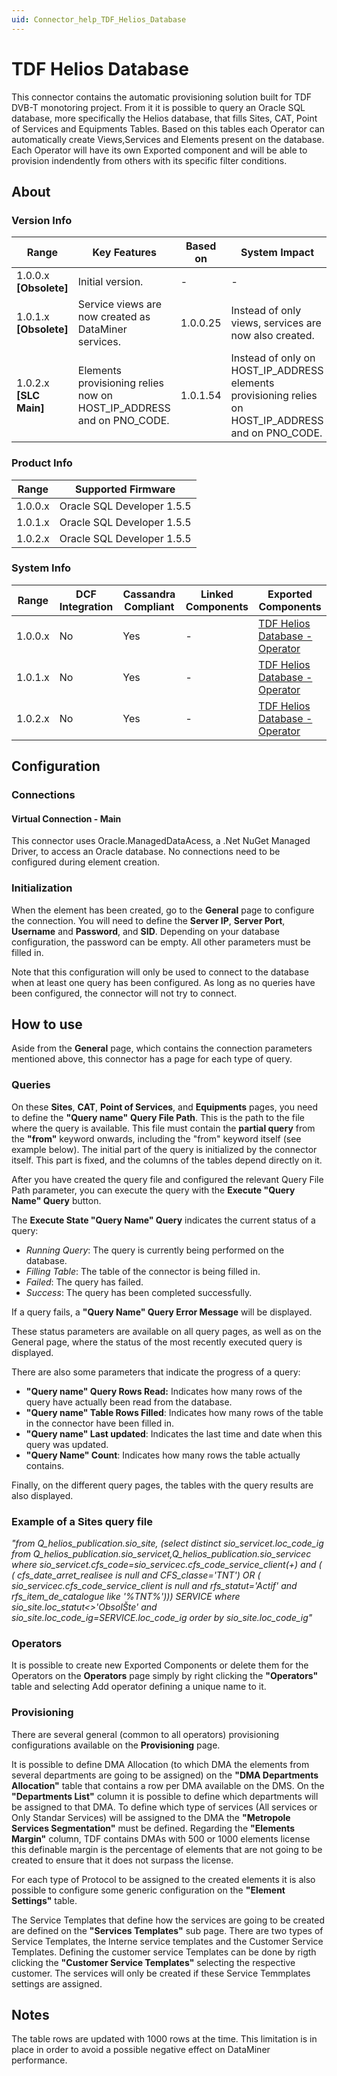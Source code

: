 ```yaml
---
uid: Connector_help_TDF_Helios_Database
---
```


# TDF Helios Database
This connector contains the automatic provisioning solution built for TDF DVB-T monotoring project.
From it it is possible to query an Oracle SQL database, more specifically the Helios database, that fills Sites, CAT, Point of Services and Equipments Tables.
Based on this tables each Operator can automatically create Views,Services and Elements present on the database.
Each Operator will have its own Exported component and will be able to provision indendently from others with its specific filter conditions.

## About

### Version Info

| **Range**                | **Key Features**                                     | **Based on** | **System Impact**                                     |
|--------------------------|------------------------------------------------------|--------------|-------------------------------------------------------|
| 1.0.0.x **\[Obsolete\]** | Initial version.                                     | \-           | \-                                                    |
| 1.0.1.x **\[Obsolete\]** | Service views are now created as DataMiner services. | 1.0.0.25     | Instead of only views, services are now also created. |
| 1.0.2.x **\[SLC Main\]** | Elements provisioning relies now on HOST_IP_ADDRESS and on PNO_CODE. | 1.0.1.54     | Instead of only on HOST_IP_ADDRESS elements provisioning relies on HOST_IP_ADDRESS and on PNO_CODE. |

### Product Info

| **Range** | **Supported Firmware**     |
|-----------|----------------------------|
| 1.0.0.x   | Oracle SQL Developer 1.5.5 |
| 1.0.1.x   | Oracle SQL Developer 1.5.5 |
| 1.0.2.x   | Oracle SQL Developer 1.5.5 |

### System Info

| **Range** | **DCF Integration** | **Cassandra Compliant** | **Linked Components** | **Exported Components**        |
|-----------|---------------------|-------------------------|-----------------------|--------------------------------|
| 1.0.0.x   | No                  | Yes                     | \-                    | [TDF Helios Database - Operator](xref:Connector_help_TDF_Helios_Database_-_Operator) |
| 1.0.1.x   | No                  | Yes                     | \-                    | [TDF Helios Database - Operator](xref:Connector_help_TDF_Helios_Database_-_Operator) |
| 1.0.2.x   | No                  | Yes                     | \-                    | [TDF Helios Database - Operator](xref:Connector_help_TDF_Helios_Database_-_Operator) |

## Configuration

### Connections

#### Virtual Connection - Main

This connector uses Oracle.ManagedDataAcess, a .Net NuGet Managed Driver, to access an Oracle database. No connections need to be configured during element creation.

### Initialization

When the element has been created, go to the **General** page to configure the connection. You will need to define the **Server IP**, **Server Port**, **Username** and **Password**, and **SID**. Depending on your database configuration, the password can be empty. All other parameters must be filled in.

Note that this configuration will only be used to connect to the database when at least one query has been configured. As long as no queries have been configured, the connector will not try to connect.

## How to use

Aside from the **General** page, which contains the connection parameters mentioned above, this connector has a page for each type of query.
### Queries
On these **Sites**, **CAT**, **Point of Services**, and **Equipments** pages, you need to define the **"Query name"** **Query File Path**. This is the path to the file where the query is available. This file must contain the **partial query** from the **"from"** keyword onwards, including the "from" keyword itself (see example below). The initial part of the query is initialized by the connector itself. This part is fixed, and the columns of the tables depend directly on it.

After you have created the query file and configured the relevant Query File Path parameter, you can execute the query with the **Execute "Query Name" Query** button.

The **Execute State "Query Name" Query** indicates the current status of a query:

- *Running Query*: The query is currently being performed on the database.
- *Filling Table*: The table of the connector is being filled in.
- *Failed*: The query has failed.
- *Success*: The query has been completed successfully.

If a query fails, a **"Query Name" Query Error Message** will be displayed.

These status parameters are available on all query pages, as well as on the General page, where the status of the most recently executed query is displayed.

There are also some parameters that indicate the progress of a query:

- **"Query name" Query Rows Read:** Indicates how many rows of the query have actually been read from the database.
- **"Query name" Table Rows Filled**: Indicates how many rows of the table in the connector have been filled in.
- **"Query name" Last updated**: Indicates the last time and date when this query was updated.
- **"Query Name" Count**: Indicates how many rows the table actually contains.

Finally, on the different query pages, the tables with the query results are also displayed.

### Example of a Sites query file
*"from*
*Q_helios_publication.sio_site,* *(select distinct sio_servicet.loc_code_ig from Q_helios_publication.sio_servicet,Q_helios_publication.sio_servicec where* *sio_servicet.cfs_code=sio_servicec.cfs_code_service_client(+)* *and* *( ( cfs_date_arret_realisee is null and CFS_classe='TNT')* *OR* *(* *sio_servicec.cfs_code_service_client is null and* *rfs_statut='Actif'* *and* *rfs_item_de_catalogue like '%TNT%')))* *SERVICE* *where* *sio_site.loc_statut\<\>'ObsolŠte'* *and* *sio_site.loc_code_ig=SERVICE.loc_code_ig*
*order by sio_site.loc_code_ig"*

### Operators
It is possible to create new Exported Components or delete them for the Operators on the **Operators** page simply by right clicking the **"Operators"** table and selecting Add operator defining a unique name to it.

### Provisioning
There are several general (common to all operators) provisioning configurations available on the **Provisioning** page. 

It is possible to define DMA Allocation (to which DMA the elements from several departments are going to be assigned) on the **"DMA Departments Allocation"** table that contains a row per DMA available on the DMS.
On the **"Departments List"** column it is possible to define which departments will be assigned to that DMA.
To define which type of services (All services or Only Standar Services) will be assigned to the DMA the **"Metropole Services Segmentation"** must be defined.
Regarding the **"Elements Margin"** column, TDF contains DMAs with 500 or 1000 elements license this definable margin is the percentage of elements that are not going to be created to ensure that it does not surpass the license.

For each type of Protocol to be assigned to the created elements it is also possible to configure some generic configuration on the **"Element Settings"** table.

The Service Templates that define how the services are going to be created are defined on the **"Services Templates"** sub page.
There are two types of Service Templates, the Interne service templates and the Customer Service Templates.
Defining the customer service Templates can be done by rigth clicking the **"Customer Service Templates"** selecting the respective customer.
The services will only be created if these Service Temmplates settings are assigned.





## Notes

The table rows are updated with 1000 rows at the time. This limitation is in place in order to avoid a possible negative effect on DataMiner performance.
